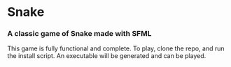 # Snake
### A classic game of Snake made with SFML

This game is fully functional and complete. To play, clone the repo, and run the install script. An executable will be generated and can be played.
